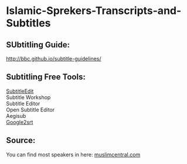 # Islamic-Sprekers-Transcripts-and-Subtitles



SUbtitling Guide: 
-----------------------------------------
http://bbc.github.io/subtitle-guidelines/

Subtitling Free Tools:
----------------------------------------
<a href="https://github.com/SubtitleEdit">SubtitleEdit</a></br>
Subtitle Workshop </br>
Subtitle Editor </br>
Open Subtitle Editor </br>
Aegisub </br>
<a href="http://google2srt.sourceforge.net/en/">Google2srt</a> </br>

Source:
--------------------------------------
You can find most speakers in here: <a href="muslimcentral.com">muslimcentral.com</a>
